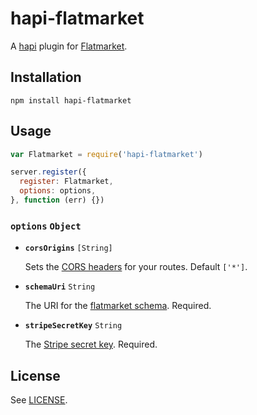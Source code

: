 # hapi-flatmarket

A [hapi](http://hapijs.com/) plugin for [Flatmarket](/christophercliff/flatmarket).

## Installation

```
npm install hapi-flatmarket
```

## Usage

```js
var Flatmarket = require('hapi-flatmarket')

server.register({
  register: Flatmarket,
  options: options,
}, function (err) {})
```

### **`options`** `Object`

- **`corsOrigins`** `[String]`

    Sets the [CORS headers](https://developer.mozilla.org/en-US/docs/Web/HTTP/Access_control_CORS) for your routes. Default `['*']`.

- **`schemaUri`** `String`

    The URI for the [flatmarket schema](/christophercliff/flatmarket/tree/master/packages/flatmarket-schema). Required.

- **`stripeSecretKey`** `String`

    The [Stripe secret key](https://support.stripe.com/questions/where-do-i-find-my-api-keys). Required.

## License

See [LICENSE](/christophercliff/flatmarket/blob/master/LICENSE.md).
